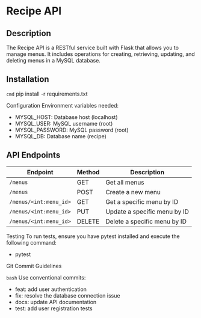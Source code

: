 # Recipe API

## Description
The Recipe API is a RESTful service built with Flask that allows you to manage menus. 
It includes operations for creating, retrieving, updating, and deleting menus in a MySQL database.

## Installation
```cmd```
pip install -r requirements.txt

Configuration
Environment variables needed:

- MYSQL_HOST: Database host (localhost)
- MYSQL_USER: MySQL username (root)
- MYSQL_PASSWORD: MySQL password (root)
- MYSQL_DB: Database name (recipe)

## API Endpoints

| Endpoint              | Method | Description                   |
|-----------------------|--------|-------------------------------|
| `/menus`              | GET    | Get all menus                 |
| `/menus`              | POST   | Create a new menu             |
| `/menus/<int:menu_id>`| GET    | Get a specific menu by ID     |
| `/menus/<int:menu_id>`| PUT    | Update a specific menu by ID  |
| `/menus/<int:menu_id>`| DELETE | Delete a specific menu by ID  |

Testing
To run tests, ensure you have pytest installed and execute the following command:
- pytest


Git Commit Guidelines

```bash```
Use conventional commits:

- feat: add user authentication
- fix: resolve the database connection issue
- docs: update API documentation
- test: add user registration tests


